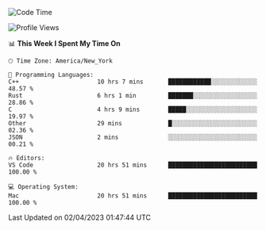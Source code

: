 <!--START_SECTION:waka-->
![Code Time](http://img.shields.io/badge/Code%20Time-284%20hrs%2049%20mins-blue)

![Profile Views](http://img.shields.io/badge/Profile%20Views-27-blue)

📊 **This Week I Spent My Time On** 

```text
🕑︎ Time Zone: America/New_York

💬 Programming Languages: 
C++                      10 hrs 7 mins       ████████████░░░░░░░░░░░░░   48.57 % 
Rust                     6 hrs 1 min         ███████░░░░░░░░░░░░░░░░░░   28.86 % 
C                        4 hrs 9 mins        █████░░░░░░░░░░░░░░░░░░░░   19.97 % 
Other                    29 mins             █░░░░░░░░░░░░░░░░░░░░░░░░   02.36 % 
JSON                     2 mins              ░░░░░░░░░░░░░░░░░░░░░░░░░   00.21 % 

🔥 Editors: 
VS Code                  20 hrs 51 mins      █████████████████████████   100.00 % 

💻 Operating System: 
Mac                      20 hrs 51 mins      █████████████████████████   100.00 % 
```


 Last Updated on 02/04/2023 01:47:44 UTC
<!--END_SECTION:waka-->
